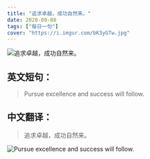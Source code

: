 ```yaml
---
title: "追求卓越，成功自然来。"
date: 2020-09-08
tags: ["每日一句"]
cover: "https://i.imgur.com/bK3yGTw.jpg"
---
```


![追求卓越，成功自然来。](https://i.imgur.com/rFBcVv9.jpg)

## 英文短句：
> Pursue excellence and success will follow.

<!--more-->

## 中文翻译：
> 追求卓越，成功自然来。

![Pursue excellence and success will follow.](https://i.imgur.com/uOPeyrZ.jpg)

